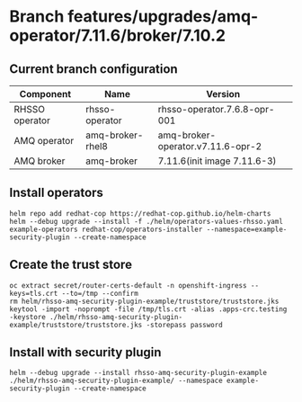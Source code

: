# Branch features/upgrades/amq-operator/7.11.6/broker/7.10.2

## Current branch configuration
| Component      | Name             | Version                           |
|----------------|------------------|-----------------------------------|
| RHSSO operator | rhsso-operator   | rhsso-operator.7.6.8-opr-001      |
| AMQ operator   | amq-broker-rhel8 | amq-broker-operator.v7.11.6-opr-2 |
| AMQ broker     | amq-broker       | 7.11.6(init image 7.11.6-3)       |

## Install operators
```
helm repo add redhat-cop https://redhat-cop.github.io/helm-charts
helm --debug upgrade --install -f ./helm/operators-values-rhsso.yaml example-operators redhat-cop/operators-installer --namespace=example-security-plugin --create-namespace
```

## Create the trust store
```
oc extract secret/router-certs-default -n openshift-ingress --keys=tls.crt --to=/tmp --confirm
rm helm/rhsso-amq-security-plugin-example/truststore/truststore.jks
keytool -import -noprompt -file /tmp/tls.crt -alias .apps-crc.testing -keystore ./helm/rhsso-amq-security-plugin-example/truststore/truststore.jks -storepass password
```

## Install with security plugin
```
helm --debug upgrade --install rhsso-amq-security-plugin-example ./helm/rhsso-amq-security-plugin-example/ --namespace example-security-plugin --create-namespace
```